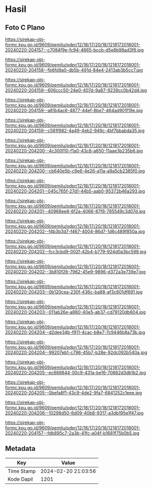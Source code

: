 # Hasil

## Foto C Plano

https://sirekap-obj-formc.kpu.go.id/9609/pemilu/pdpr/12/18/17/20/18/1218172018001-20240220-204157--c7084f9e-fc94-4665-bccb-d5e8b98ad3f6.jpg

https://sirekap-obj-formc.kpu.go.id/9609/pemilu/pdpr/12/18/17/20/18/1218172018001-20240220-204158--fb6fd9a0-db5b-491d-84e4-2413ab3b5cc7.jpg

https://sirekap-obj-formc.kpu.go.id/9609/pemilu/pdpr/12/18/17/20/18/1218172018001-20240220-204159--606ccc50-24e0-407d-9a87-9239cc0b42d4.jpg

https://sirekap-obj-formc.kpu.go.id/9609/pemilu/pdpr/12/18/17/20/18/1218172018001-20240220-204159--a81b4ac6-4877-44ef-8be7-464ad901f19e.jpg

https://sirekap-obj-formc.kpu.go.id/9609/pemilu/pdpr/12/18/17/20/18/1218172018001-20240220-204159--c581f982-4a49-4eb2-949c-4bf7bbabda35.jpg

https://sirekap-obj-formc.kpu.go.id/9609/pemilu/pdpr/12/18/17/20/18/1218172018001-20240220-204200--4c300f10-f1a0-43c8-a650-11aae3b235b6.jpg

https://sirekap-obj-formc.kpu.go.id/9609/pemilu/pdpr/12/18/17/20/18/1218172018001-20240220-204200--cb640e5b-c9e6-4e26-a11a-a9a5cb2385f0.jpg

https://sirekap-obj-formc.kpu.go.id/9609/pemilu/pdpr/12/18/17/20/18/1218172018001-20240220-204201--045c765f-27d1-44b5-aab0-95372b46a293.jpg

https://sirekap-obj-formc.kpu.go.id/9609/pemilu/pdpr/12/18/17/20/18/1218172018001-20240220-204201--40968ee8-6f2a-4066-87f8-785549c3d07d.jpg

https://sirekap-obj-formc.kpu.go.id/9609/pemilu/pdpr/12/18/17/20/18/1218172018001-20240220-204202--f4b3b3d7-f467-4004-86d7-1d6c489f850a.jpg

https://sirekap-obj-formc.kpu.go.id/9609/pemilu/pdpr/12/18/17/20/18/1218172018001-20240220-204202--fcc3cbd9-002f-42b4-b779-924d0a3bc599.jpg

https://sirekap-obj-formc.kpu.go.id/9609/pemilu/pdpr/12/18/17/20/18/1218172018001-20240220-204202--3b810f26-7962-45e9-9896-d372a3e739e7.jpg

https://sirekap-obj-formc.kpu.go.id/9609/pemilu/pdpr/12/18/17/20/18/1218172018001-20240220-204203--0b120cea-230f-436c-ba88-af3c601df691.jpg

https://sirekap-obj-formc.kpu.go.id/9609/pemilu/pdpr/12/18/17/20/18/1218172018001-20240220-204203--011ab26e-a980-40e5-ab37-cd79120db604.jpg

https://sirekap-obj-formc.kpu.go.id/9609/pemilu/pdpr/12/18/17/20/18/1218172018001-20240220-204204--d2dee34b-f911-4cac-b8e7-7c9446b8a73b.jpg

https://sirekap-obj-formc.kpu.go.id/9609/pemilu/pdpr/12/18/17/20/18/1218172018001-20240220-204204--99207eb1-c796-45b7-b28e-92dc092b540a.jpg

https://sirekap-obj-formc.kpu.go.id/9609/pemilu/pdpr/12/18/17/20/18/1218172018001-20240220-204205--ec668844-00c9-431a-be16-70862d3db1b2.jpg

https://sirekap-obj-formc.kpu.go.id/9609/pemilu/pdpr/12/18/17/20/18/1218172018001-20240220-204205--0befa8f1-43c9-4de2-9fa7-6841252c1eee.jpg

https://sirekap-obj-formc.kpu.go.id/9609/pemilu/pdpr/12/18/17/20/18/1218172018001-20240220-204206--10298d50-6d09-40b8-9317-a3db195e1f47.jpg

https://sirekap-obj-formc.kpu.go.id/9609/pemilu/pdpr/12/18/17/20/18/1218172018001-20240220-204157--fdb895c7-2a3b-41fc-a04f-b1681f75b0b5.jpg


## Metadata

| Key        | Value               |
| ---------- | ------------------- |
| Time Stamp | 2024-02-20 21:03:56 |
| Kode Dapil | 1201                |



